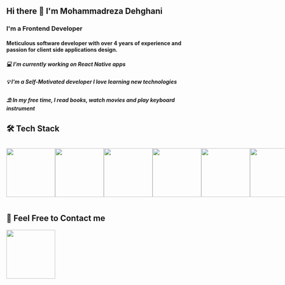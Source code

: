 ## Hi there 👋 I'm Mohammadreza Dehghani

### I'm a Frontend Developer
#### Meticulous software developer with over 4 years of experience and passion for client side applications design.

##### 💻 I’m currently working on React Native apps
 
##### 💡 I'm a Self-Motivated developer I love learning new technologies
 
##### ⛱️ In my free time, I read books, watch movies and play keyboard instrument


## 🛠 Tech Stack
<div style="display: flex; justify-content: space-between; align-items: center">


<img src="https://camo.githubusercontent.com/435beac6f52e6682f99b654c7cf40fb72acc80419d136d9a322fdd20ee229d5d/68747470733a2f2f696d672e736869656c64732e696f2f62616467652f52656163745f4e61746976652d3230323332413f7374796c653d666f722d7468652d6261646765266c6f676f3d7265616374266c6f676f436f6c6f723d363144414642" width="128" style="max-width: 100%;" />



<img src="https://camo.githubusercontent.com/d4cfec9550517aa67567e29843e3880ebf50bd7eeceafcd3b82875f17c9f564e/68747470733a2f2f696d672e736869656c64732e696f2f62616467652f747970657363726970742d2532333030374143432e7376673f7374796c653d666f722d7468652d6261646765266c6f676f3d74797065736372697074266c6f676f436f6c6f723d7768697465" width="128" style="max-width: 100%;"/>



<img src="https://camo.githubusercontent.com/b50d4b5449ac9bed0fc02238425fd56db93011d5019563595023ff0bb1a02162/68747470733a2f2f696d672e736869656c64732e696f2f62616467652f4a6176615363726970742d4637444631453f7374796c653d666f722d7468652d6261646765266c6f676f3d6a617661736372697074266c6f676f436f6c6f723d626c61636b" width="128" style="max-width: 100%;"/>


<img src="https://camo.githubusercontent.com/7f2f757fce8fc060f2217ed1b4a887196855130d6bceddf8a1edd385c8e98f06/68747470733a2f2f696d672e736869656c64732e696f2f62616467652f52656475782d3539334438383f7374796c653d666f722d7468652d6261646765266c6f676f3d7265647578266c6f676f436f6c6f723d7768697465" width="128" style="max-width: 100%;"/>


<img src="https://camo.githubusercontent.com/3467eb8e0dc6bdaa8fa6e979185d371ab39c105ec7bd6a01048806b74378d24c/68747470733a2f2f696d672e736869656c64732e696f2f62616467652f52656163742d3230323332413f7374796c653d666f722d7468652d6261646765266c6f676f3d7265616374266c6f676f436f6c6f723d363144414642" width="128" style="max-width: 100%;"/>


<img src="
https://camo.githubusercontent.com/700d3c1e3e01b5c1a66eb279c0830b0ab335b1a73e5de2e464e553ed7253e19b/68747470733a2f2f696d672e736869656c64732e696f2f62616467652f694f532d3030303030303f7374796c653d666f722d7468652d6261646765266c6f676f3d696f73266c6f676f436f6c6f723d7768697465
 " width="128" style="max-width: 100%;"/>


<img src="https://camo.githubusercontent.com/77e61120153c26aba082030bde93c2b0f7794ea23260a1c4d2ede33c59a1fd40/68747470733a2f2f696d672e736869656c64732e696f2f62616467652f7374796c65642d2d636f6d706f6e656e74732d4442373039333f7374796c653d666f722d7468652d6261646765266c6f676f3d7374796c65642d636f6d706f6e656e7473266c6f676f436f6c6f723d7768697465" width="128" style="max-width: 100%;"/>



<img src="https://camo.githubusercontent.com/71e58218ba9de613e2205fd520673137f17138751bf83d16ccbd1908a39c1c02/68747470733a2f2f696d672e736869656c64732e696f2f62616467652f677261646c652d3032333033413f7374796c653d666f722d7468652d6261646765266c6f676f3d677261646c65266c6f676f436f6c6f723d7768697465" width="128" style="max-width: 100%;"/>



<img src="https://camo.githubusercontent.com/b77ffff5f88fe6ca068d6ad5acdea26668e6d6ddb8abc34967245ca0361e4bc5/68747470733a2f2f696d672e736869656c64732e696f2f62616467652f416e64726f696425323053747564696f2d3344444338342e7376673f7374796c653d666f722d7468652d6261646765266c6f676f3d616e64726f69642d73747564696f266c6f676f436f6c6f723d7768697465" width="128" style="max-width: 100%;"/>


<img src="https://camo.githubusercontent.com/29f4bdfbd7dd2ed5be81e4a8c67e6333760845c51902e36f18682e95442dbfcf/68747470733a2f2f696d672e736869656c64732e696f2f62616467652f4a6176612d4544384230303f7374796c653d666f722d7468652d6261646765266c6f676f3d6a617661266c6f676f436f6c6f723d7768697465" width="128" style="max-width: 100%;"/>

<img src="
https://camo.githubusercontent.com/679d2e52b6bc1ecb189f7b09099e2edd31c147e0a04cc4db61dc96639acf0f4e/68747470733a2f2f696d672e736869656c64732e696f2f62616467652f4769742d4630353033323f7374796c653d666f722d7468652d6261646765266c6f676f3d676974266c6f676f436f6c6f723d77686974
 " width="128" style="max-width: 100%;"/>
</div>


## 🤝 Feel Free to Contact me
<div style="display: flex; justify-content: space-between; align-items: center">
<a href="https://www.linkedin.com/in/mohammadreza-dehghani-8112a11b9/">
 <img src="https://camo.githubusercontent.com/8c0692475a5bfc1d9e7361074bdb648e567cae7b5b40ffd32adae31180b0d7b6/68747470733a2f2f696d672e736869656c64732e696f2f62616467652f4c696e6b6564496e2d3030373742353f7374796c653d666f722d7468652d6261646765266c6f676f3d6c696e6b6564696e266c6f676f436f6c6f723d7768697465" width="128" style="max-width: 100%;"/>
</a>
</div>




<!--
**mreza-dehghani/mreza-dehghani** is a ✨ _special_ ✨ repository because its `README.md` (this file) appears on your GitHub profile.

Here are some ideas to get you started:

- 🔭 I’m currently working on ...
- 🌱 I’m currently learning ...
- 👯 I’m looking to collaborate on ...
- 🤔 I’m looking for help with ...
- 💬 Ask me about ...
- 📫 How to reach me: ...
- 😄 Pronouns: ...
- ⚡ Fun fact: ...
-->
